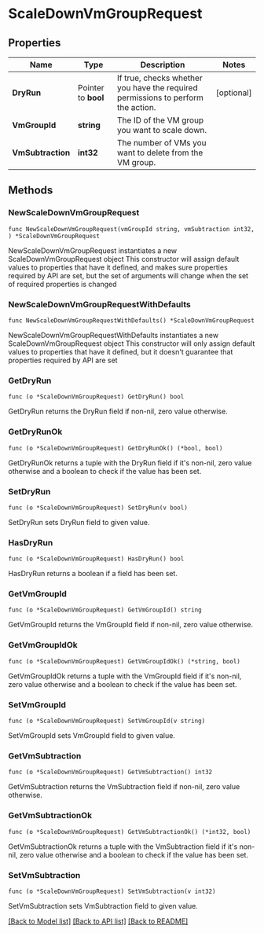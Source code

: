 # ScaleDownVmGroupRequest

## Properties

Name | Type | Description | Notes
------------ | ------------- | ------------- | -------------
**DryRun** | Pointer to **bool** | If true, checks whether you have the required permissions to perform the action. | [optional] 
**VmGroupId** | **string** | The ID of the VM group you want to scale down. | 
**VmSubtraction** | **int32** | The number of VMs you want to delete from the VM group. | 

## Methods

### NewScaleDownVmGroupRequest

`func NewScaleDownVmGroupRequest(vmGroupId string, vmSubtraction int32, ) *ScaleDownVmGroupRequest`

NewScaleDownVmGroupRequest instantiates a new ScaleDownVmGroupRequest object
This constructor will assign default values to properties that have it defined,
and makes sure properties required by API are set, but the set of arguments
will change when the set of required properties is changed

### NewScaleDownVmGroupRequestWithDefaults

`func NewScaleDownVmGroupRequestWithDefaults() *ScaleDownVmGroupRequest`

NewScaleDownVmGroupRequestWithDefaults instantiates a new ScaleDownVmGroupRequest object
This constructor will only assign default values to properties that have it defined,
but it doesn't guarantee that properties required by API are set

### GetDryRun

`func (o *ScaleDownVmGroupRequest) GetDryRun() bool`

GetDryRun returns the DryRun field if non-nil, zero value otherwise.

### GetDryRunOk

`func (o *ScaleDownVmGroupRequest) GetDryRunOk() (*bool, bool)`

GetDryRunOk returns a tuple with the DryRun field if it's non-nil, zero value otherwise
and a boolean to check if the value has been set.

### SetDryRun

`func (o *ScaleDownVmGroupRequest) SetDryRun(v bool)`

SetDryRun sets DryRun field to given value.

### HasDryRun

`func (o *ScaleDownVmGroupRequest) HasDryRun() bool`

HasDryRun returns a boolean if a field has been set.

### GetVmGroupId

`func (o *ScaleDownVmGroupRequest) GetVmGroupId() string`

GetVmGroupId returns the VmGroupId field if non-nil, zero value otherwise.

### GetVmGroupIdOk

`func (o *ScaleDownVmGroupRequest) GetVmGroupIdOk() (*string, bool)`

GetVmGroupIdOk returns a tuple with the VmGroupId field if it's non-nil, zero value otherwise
and a boolean to check if the value has been set.

### SetVmGroupId

`func (o *ScaleDownVmGroupRequest) SetVmGroupId(v string)`

SetVmGroupId sets VmGroupId field to given value.


### GetVmSubtraction

`func (o *ScaleDownVmGroupRequest) GetVmSubtraction() int32`

GetVmSubtraction returns the VmSubtraction field if non-nil, zero value otherwise.

### GetVmSubtractionOk

`func (o *ScaleDownVmGroupRequest) GetVmSubtractionOk() (*int32, bool)`

GetVmSubtractionOk returns a tuple with the VmSubtraction field if it's non-nil, zero value otherwise
and a boolean to check if the value has been set.

### SetVmSubtraction

`func (o *ScaleDownVmGroupRequest) SetVmSubtraction(v int32)`

SetVmSubtraction sets VmSubtraction field to given value.



[[Back to Model list]](../README.md#documentation-for-models) [[Back to API list]](../README.md#documentation-for-api-endpoints) [[Back to README]](../README.md)


